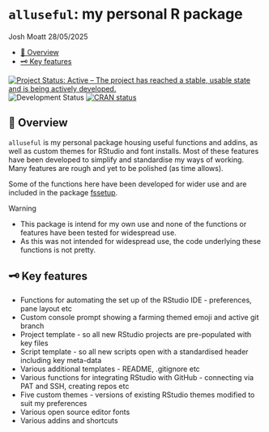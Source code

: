 # `alluseful`: my personal R package
Josh Moatt
28/05/2025

- [📖 Overview](#overview)
- [🗝️ Key features](#key-features)

<!-- badges: start -->

[![Project Status: Active – The project has reached a stable, usable
state and is being actively
developed.](https://www.repostatus.org/badges/latest/active.svg)](https://www.repostatus.org/#active)
![Development
Status](https://img.shields.io/badge/development-active-brightgreen.png)
[![CRAN
status](https://www.r-pkg.org/badges/version/alluseful.png)](https://CRAN.R-project.org/version/alluseful)

<!-- badges: end -->

## 📖 Overview

`alluseful` is my personal package housing useful functions and addins,
as well as custom themes for RStudio and font installs. Most of these
features have been developed to simplify and standardise my ways of
working. Many features are rough and yet to be polished (as time
allows).

Some of the functions here have been developed for wider use and are
included in the package
[fssetup](https://github.com/Defra-Data-Science-Centre-of-Excellence/fssetup).

> [!WARNING]
> * This package is intend for my own use and none of the functions or features have been tested for widespread use.
> * As this was not intended for widespread use, the code underlying these functions is not pretty.

## 🗝️ Key features

- Functions for automating the set up of the RStudio IDE - preferences,
  pane layout etc
- Custom console prompt showing a farming themed emoji and active git
  branch
- Project template - so all new RStudio projects are pre-populated with
  key files
- Script template - so all new scripts open with a standardised header
  including key meta-data
- Various additional templates - README, .gitignore etc
- Various functions for integrating RStudio with GitHub - connecting via
  PAT and SSH, creating repos etc
- Five custom themes - versions of existing RStudio themes modified to
  suit my preferences
- Various open source editor fonts
- Various addins and shortcuts
